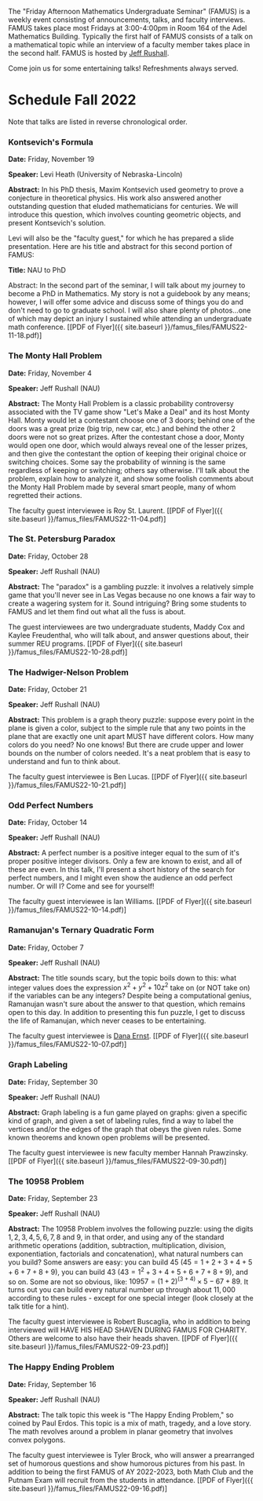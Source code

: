 The "Friday Afternoon Mathematics Undergraduate Seminar" (FAMUS) is a weekly event consisting of announcements, talks, and faculty interviews.  FAMUS takes place most Fridays at 3:00-4:00pm in Room 164 of the Adel Mathematics Building.  Typically the first half of FAMUS consists of a talk on a mathematical topic while an interview of a faculty member takes place in the second half. FAMUS is hosted by [Jeff Rushall](https://nau.edu/cefns/natsci/math/directory-full-time/rushall-jeff/).

Come join us for some entertaining talks!  Refreshments always served.

# Schedule Fall 2022 #

Note that talks are listed in reverse chronological order.

### Kontsevich's Formula

**Date:** Friday, November 19

**Speaker:** Levi Heath (University of Nebraska-Lincoln)

**Abstract:**  In his PhD thesis, Maxim Kontsevich used geometry to prove a conjecture in theoretical physics. His work also answered another outstanding question that eluded mathematicians for centuries. We will introduce this question, which involves counting geometric objects, and present Kontsevich's solution.

Levi will also be the "faculty guest," for which he has prepared a slide presentation.  Here are his title and abstract for this second portion of FAMUS:

**Title:** NAU to PhD

Abstract:  In the second part of the seminar, I will talk about my journey to become a PhD in Mathematics. My story is not a guidebook by any means; however, I will offer some advice and discuss some of things you do and don't need to go to graduate school. I will also share plenty of photos...one of which may depict an injury I sustained while attending an undergraduate math conference. [[PDF of Flyer]({{ site.baseurl }}/famus_files/FAMUS22-11-18.pdf)]

### The Monty Hall Problem

**Date:** Friday, November 4

**Speaker:** Jeff Rushall (NAU)

**Abstract:**  The Monty Hall Problem is a classic probability controversy associated with the TV game show "Let's Make a Deal" and its host Monty Hall.  Monty would let a contestant choose one of 3 doors; behind one of the doors was a great prize (big trip, new car, etc.) and behind the other 2 doors were not so great prizes.  After the contestant chose a door, Monty would open one door, which would always reveal one of the lesser prizes, and then give the contestant the option of keeping their original choice or switching choices.  Some say the probability of winning is the same regardless of keeping or switching; others say otherwise.  I'll talk about the problem, explain how to analyze it, and show some foolish comments about the Monty Hall Problem made by several smart people, many of whom regretted their actions.  

The faculty guest interviewee is Roy St. Laurent.   [[PDF of Flyer]({{ site.baseurl }}/famus_files/FAMUS22-11-04.pdf)]

### The St. Petersburg Paradox

**Date:** Friday, October 28

**Speaker:** Jeff Rushall (NAU)

**Abstract:**  The "paradox" is a gambling puzzle: it involves a relatively simple game that you'll never see in Las Vegas because no one knows a fair way to create a wagering system for it.  Sound intriguing?  Bring some students to FAMUS and let them find out what all the fuss is about.  

The guest interviewees are two undergraduate students, Maddy Cox and Kaylee Freudenthal, who will talk about, and answer questions about, their summer REU programs. [[PDF of Flyer]({{ site.baseurl }}/famus_files/FAMUS22-10-28.pdf)]

### The Hadwiger-Nelson Problem

**Date:** Friday, October 21

**Speaker:** Jeff Rushall (NAU)

**Abstract:**  This problem is a graph theory puzzle: suppose every point in the plane is given a color, subject to the simple rule that any two points in the plane that are exactly one unit apart MUST have different colors.  How many colors do you need?  No one knows!  But there are crude upper and lower bounds on the number of colors needed.  It's a neat problem that is easy to understand and fun to think about.  

The faculty guest interviewee is Ben Lucas.   [[PDF of Flyer]({{ site.baseurl }}/famus_files/FAMUS22-10-21.pdf)]

### Odd Perfect Numbers

**Date:** Friday, October 14

**Speaker:** Jeff Rushall (NAU)

**Abstract:**  A perfect number is a positive integer equal to the sum of it's proper positive integer divisors.  Only a few are known to exist, and all of these are even.  In this talk, I'll present a short history of the search for perfect numbers, and I might even show the audience an odd perfect number.  Or will I?  Come and see for yourself!  

The faculty guest interviewee is Ian Williams.   [[PDF of Flyer]({{ site.baseurl }}/famus_files/FAMUS22-10-14.pdf)]

### Ramanujan's Ternary Quadratic Form

**Date:** Friday, October 7

**Speaker:** Jeff Rushall (NAU)

**Abstract:** The title sounds scary, but the topic boils down to this: what integer values does the expression $x^2 + y^2 + 10z^2$ take on (or NOT take on) if the variables can be any integers?  Despite being a computational genius, Ramanujan wasn't sure about the answer to that question, which remains open to this day.  In addition to presenting this fun puzzle, I get to discuss the life of Ramanujan, which never ceases to be entertaining.    

The faculty guest interviewee is [Dana Ernst](http://danaernst.com).   [[PDF of Flyer]({{ site.baseurl }}/famus_files/FAMUS22-10-07.pdf)]

### Graph Labeling

**Date:** Friday, September 30

**Speaker:** Jeff Rushall (NAU)

**Abstract:**  Graph labeling is a fun game played on graphs: given a specific kind of graph, and given a set of labeling rules, find a way to label the vertices and/or the edges of the graph that obeys the given rules.  Some known theorems and known open problems will be presented.  

The faculty guest interviewee is new faculty member Hannah Prawzinsky.   [[PDF of Flyer]({{ site.baseurl }}/famus_files/FAMUS22-09-30.pdf)]

### The 10958 Problem

**Date:** Friday, September 23

**Speaker:** Jeff Rushall (NAU)

**Abstract:**  The 10958 Problem involves the following puzzle: using the digits $1, 2, 3, 4, 5, 6, 7, 8$ and $9$, in that order, and using any of the standard arithmetic operations (addition, subtraction, multiplication, division, exponentiation, factorials and concatenation), what natural numbers can you build?  Some answers are easy: you can build $45$ ($45 = 1+2+3+4+5+6+7+8+9$), you can build $43$ ($43 = 1^2 + 3+4+5+6+7+8+9$), and so on.  Some are not so obvious, like: $10957 = (1 + 2)^(3+4) × 5 - 67 + 89$.  It turns out you can build every natural number up through about $11,000$ according to these rules - except for one special integer (look closely at the talk title for a hint).  

The faculty guest interviewee is Robert Buscaglia, who in addition to being interviewed will HAVE HIS HEAD SHAVEN DURING FAMUS FOR CHARITY.  Others are welcome to also have their heads shaven. [[PDF of Flyer]({{ site.baseurl }}/famus_files/FAMUS22-09-23.pdf)]

### The Happy Ending Problem

**Date:** Friday, September 16

**Speaker:** Jeff Rushall (NAU)

**Abstract:**  The talk topic this week is "The Happy Ending Problem," so coined by Paul Erdos.  This topic is a mix of math, tragedy, and a love story.  The math revolves around a problem in planar geometry that involves convex polygons.  

The faculty guest interviewee is Tyler Brock, who will answer a prearranged set of humorous questions and show humorous pictures from his past.  In addition to being the first FAMUS of AY 2022-2023, both Math Club and the Putnam Exam will recruit from the students in attendance. [[PDF of Flyer]({{ site.baseurl }}/famus_files/FAMUS22-09-16.pdf)]
